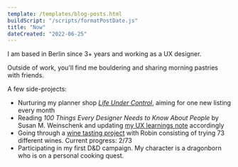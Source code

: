 ```yaml
---
template: /templates/blog-posts.html
buildScript: "/scripts/formatPostDate.js"
title: "Now"
dateCreated: "2022-06-25"
---
```


I am based in Berlin since 3+ years and working as a UX designer.

Outside of work, you'll find me bouldering and sharing morning pastries with friends.

A few side-projects:

- Nurturing my planner shop _[Life Under Control](https://www.etsy.com/shop/LifeUnderControl/)_, aiming for one new listing every month
- Reading <cite>100 Things Every Designer Needs to Know About People</cite> by Susan M. Weinschenk and updating [my UX learnings note](/posts/ux-learnings) accordingly
- Going through a [wine tasting project](https://www.rafaeldelima.com/) with Robin consisting of trying 73 different wines. Current progress: 2/73
- Participating in my first D&D campaign. My character is a dragonborn who is on a personal cooking quest.
